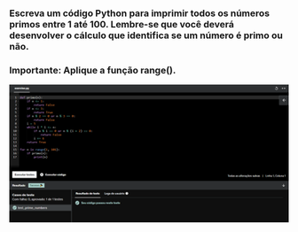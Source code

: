 ### Escreva um código Python para imprimir todos os números primos entre 1 até 100. Lembre-se que você deverá desenvolver o cálculo que identifica se um número é primo ou não.

### Importante: Aplique a função range().

![Exercico 4](<../evidencias/Sprint 3 Ex4.png>)
